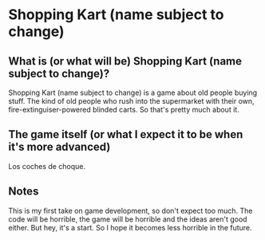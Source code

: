 # Shopping Kart (name subject to change)

## What is (or what will be) Shopping Kart (name subject to change)?
Shopping Kart (name subject to change) is a game about old people buying stuff. The kind of old people who rush into the supermarket with their own,
fire-extinguiser-powered blinded carts. So that's pretty much about it. 

## The game itself (or what I expect it to be when it's more advanced)
Los coches de choque.

## Notes
This is my first take on game development, so don't expect too much.
The code will be horrible, the game will be horrible and the ideas aren't good either.
But hey, it's a start. So I hope it becomes less horrible in the future.

